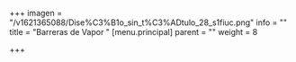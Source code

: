 +++
imagen = "/v1621365088/Dise%C3%B1o_sin_t%C3%ADtulo_28_s1fiuc.png"
info = ""
title = "Barreras de Vapor "
[menu.principal]
parent = ""
weight = 8

+++
